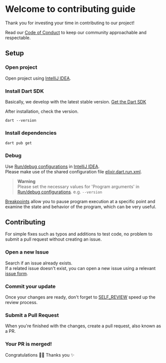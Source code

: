 # Welcome to contributing guide

Thank you for investing your time in contributing to our project!

Read our [Code of Conduct] to keep our community approachable and respectable.

## Setup

### Open project

Open project using [IntelliJ IDEA].

### Install Dart SDK

Basically, we develop with the latest stable version. [Get the Dart SDK]

After installation, check the version.

```shell
dart --version
```

### Install dependencies 

```shell
dart pub get
```

### Debug

Use [Run/debug configurations] in [IntelliJ IDEA].\
Please make use of the shared configuration file [elixir.dart.run.xml].

> **Warning**\
> Please set the necessary values for 'Program arguments' in [Run/debug configurations].
> e.g. `--version`

[Breakpoints] allow you to pause program execution at a specific point and examine the state and behavior of the program, which can be very useful.

## Contributing

For simple fixes such as typos and additions to test code, no problem to submit a pull request without creating an issue.

### Open a new Issue

Search if an issue already exists.\
If a related issue doesn't exist, you can open a new issue using a relevant [issue form].


### Commit your update

Once your changes are ready, don't forget to [SELF_REVIEW] speed up the review process.

### Submit a Pull Request

When you're finished with the changes, create a pull request, also known as a PR.

### Your PR is merged!

Congratulations 🎉🎉 Thanks you ✨

<!-- Links -->
[Code of Conduct]: ./CODE_OF_CONDUCT.md
[IntelliJ IDEA]: https://www.jetbrains.com/idea
[Get the Dart SDK]: https://dart.dev/get-dart
[Run/debug configurations]: https://www.jetbrains.com/help/idea/run-debug-configuration.html
[elixir.dart.run.xml]: ./.run/elixir.dart.run.xml
[Breakpoints]: https://pleiades.io/help/idea/using-breakpoints.html
[issue form]: https://github.com/blendthink/elixir/issues/new/choose
[SELF_REVIEW]: ./docs/contributing/SELF_REVIEW.md
